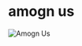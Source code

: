 # amogn us
![Amogn Us](https://cdn.discordapp.com/attachments/821082045957537843/1027732965104554035/IMG_5027.jpg)
